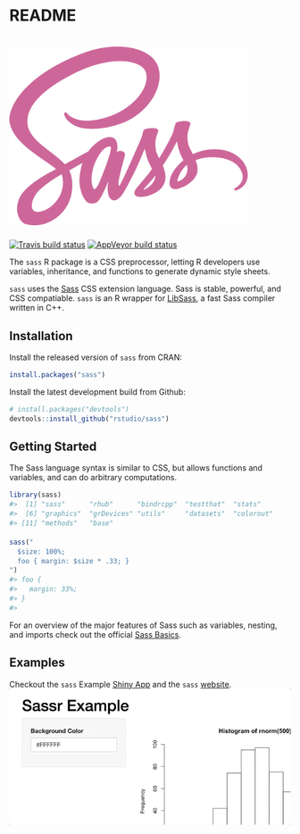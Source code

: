 README
================

<!-- README.md is generated from README.Rmd. Please edit that file -->

# [![Sass](inst/figures/sass-logo-color.png)](https://sass-lang.com)

[![Travis build
status](https://travis-ci.org/rstudio/sass.svg?branch=master)](https://travis-ci.org/rstudio/sass)
[![AppVeyor build
status](https://ci.appveyor.com/api/projects/status/github/rstudio/sass?branch=master&svg=true)](https://ci.appveyor.com/project/rstudio/sass)

The `sass` R package is a CSS preprocessor, letting R developers use
variables, inheritance, and functions to generate dynamic style sheets.

`sass` uses the [Sass](https://sass-lang.com/) CSS extension language.
Sass is stable, powerful, and CSS compatiable. `sass` is an R wrapper
for [LibSass](https://github.com/sass/libsass), a fast Sass compiler
written in C++.

## Installation

Install the released version of `sass` from CRAN:

``` r
install.packages("sass")
```

Install the latest development build from Github:

``` r
# install.packages("devtools")
devtools::install_github("rstudio/sass")
```

## Getting Started

The Sass language syntax is similar to CSS, but allows functions and
variables, and can do arbitrary computations.

``` r
library(sass)
#>  [1] "sass"      "rhub"      "bindrcpp"  "testthat"  "stats"    
#>  [6] "graphics"  "grDevices" "utils"     "datasets"  "colorout" 
#> [11] "methods"   "base"

sass("
  $size: 100%;
  foo { margin: $size * .33; }
")
#> foo {
#>   margin: 33%;
#> }
#> 
```

For an overview of the major features of Sass such as variables,
nesting, and imports check out the official [Sass
Basics](https://sass-lang.com/guide).

## Examples

Checkout the `sass` Example [Shiny
App](https://gallery.shinyapps.io/140-sass-size/) and the `sass`
[website](https://rstudio.github.io/sass/articles/sass.html).
![](inst/figures/shiny-app.gif)
